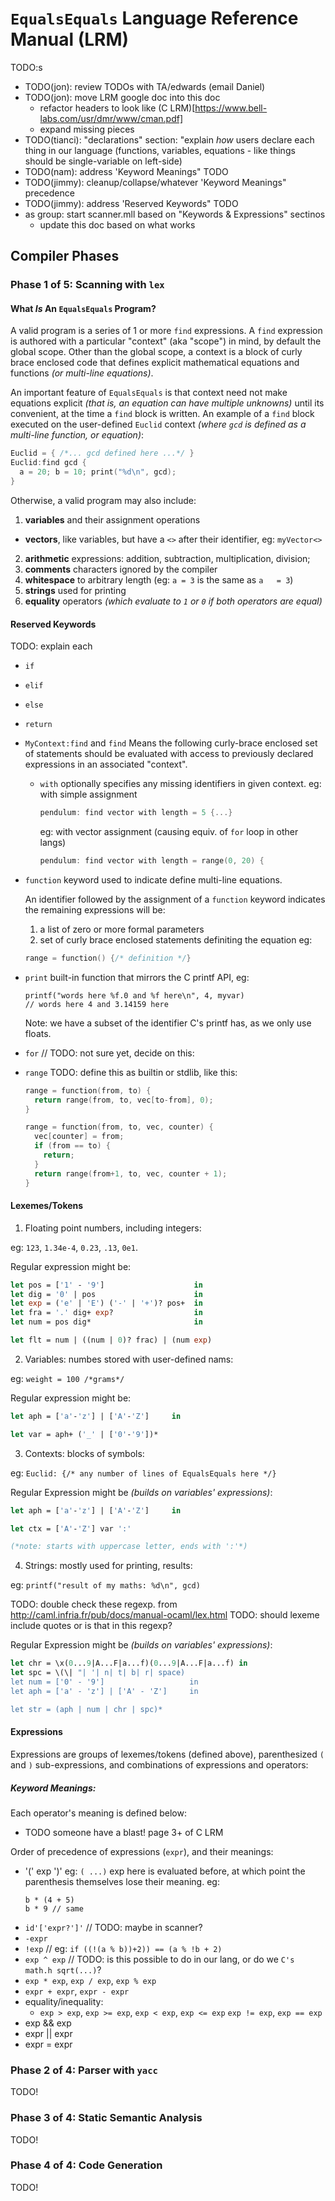 # `EqualsEquals` Language Reference Manual (LRM)

TODO:s
- TODO(jon): review TODOs with TA/edwards (email Daniel)
- TODO(jon): move LRM google doc into this doc
  - refactor headers to look like (C LRM)[https://www.bell-labs.com/usr/dmr/www/cman.pdf]
  - expand missing pieces
- TODO(tianci): "declarations" section: "explain *how* users declare each thing
    in our language (functions, variables, equations - like things should be
    single-variable on left-side)
- TODO(nam): address 'Keyword Meanings" TODO
- TODO(jimmy): cleanup/collapse/whatever 'Keyword Meanings" precedence
- TODO(jimmy): address 'Reserved Keywords" TODO
- as group: start scanner.mll based on "Keywords & Expressions" sectinos
    - update this doc based on what works

## Compiler Phases

### Phase 1 of 5: Scanning with `lex`

#### What *Is* An `EqualsEquals` Program?
A valid program is a series of 1 or more `find` expressions. A `find` expression
is authored with a particular "context" (aka "scope") in mind, by default the
global scope. Other than the global scope, a context is a block of curly brace
enclosed code that defines explicit mathematical equations and functions _(or
multi-line equations)_.

An important feature of `EqualsEquals` is that context need not make equations
explicit _(that is, an equation can have multiple unknowns)_ until its
convenient, at the time a `find` block is written. An example of a `find` block
executed on the user-defined `Euclid` context _(where `gcd` is defined as a
multi-line function, or equation)_:
```c
Euclid = { /*... gcd defined here ...*/ }
Euclid:find gcd {
  a = 20; b = 10; print("%d\n", gcd);
}
```

Otherwise, a valid program may also include:

1. **variables** and their assignment operations

 + **vectors**, like variables, but have a `<>` after their identifier, eg: `myVector<>`

2. **arithmetic** expressions: addition, subtraction, multiplication, division;
3. **comments** characters ignored by the compiler
4. **whitespace** to arbitrary length (eg: `a = 3` is the same as `a   = 3`)
5. **strings** used for printing
6. **equality** operators _(which evaluate to `1` or `0` if both operators are equal)_


#### Reserved Keywords
TODO: explain each
+ `if`
+ `elif`
+ `else`
+ `return`
+ `MyContext:find` and `find`
  Means the following curly-brace enclosed set of statements should be evaluated
  with access to previously declared expressions in an associated "context".
  + `with` optionally specifies any missing identifiers in given context.
      eg: with simple assignment
      ```c
      pendulum: find vector with length = 5 {...}
      ```

      eg:  with vector assignment (causing equiv. of `for` loop in other langs)
      ```c
      pendulum: find vector with length = range(0, 20) {
      ```
+ `function` keyword used to indicate define multi-line equations.

    An identifier followed by the assignment of a `function` keyword indicates
    the remaining expressions will be:
    1. a list of zero or more formal parameters
    2. set of curly brace enclosed statements definiting the equation
    eg:
    ```c
    range = function() {/* definition */}
    ```
+ `print` built-in function that mirrors the C printf API, eg:
    ```
    printf("words here %f.0 and %f here\n", 4, myvar)
    // words here 4 and 3.14159 here
    ```
    Note: we have a subset of the identifier C's printf has, as we only
    use floats.
+ `for` // TODO: not sure yet, decide on this:
+ `range`
    TODO: define this as builtin or stdlib, like this:
    ```c
    range = function(from, to) {
      return range(from, to, vec[to-from], 0);
    }

    range = function(from, to, vec, counter) {
      vec[counter] = from;
      if (from == to) {
        return;
      }
      return range(from+1, to, vec, counter + 1);
    }
    ```

#### Lexemes/Tokens
1. Floating point numbers, including integers:

  eg: `123`, `1.34e-4`, `0.23`, `.13`, `0e1`.

  Regular expression might be:
  ```ocaml
  let pos = ['1' - '9']                    in
  let dig = '0' | pos                      in
  let exp = ('e' | 'E') ('-' | '+')? pos+  in
  let fra = '.' dig+ exp?                  in
  let num = pos dig*                       in

  let flt = num | ((num | 0)? frac) | (num exp)
  ```
2. Variables: numbes stored with user-defined nams:

  eg: `weight = 100 /*grams*/`

  Regular expression might be:
  ```ocaml
  let aph = ['a'-'z'] | ['A'-'Z']     in

  let var = aph+ ('_' | ['0'-'9'])*
  ```

3. Contexts: blocks of symbols:

  eg: `Euclid: {/* any number of lines of EqualsEquals here */}`

  Regular Expression might be _(builds on variables' expressions)_:
  ```ocaml
  let aph = ['a'-'z'] | ['A'-'Z']     in

  let ctx = ['A'-'Z'] var ':'

  (*note: starts with uppercase letter, ends with ':'*)
  ```

4. Strings: mostly used for printing, results:

  eg: `printf("result of my maths: %d\n", gcd)`

  TODO: double check these regexp. from http://caml.infria.fr/pub/docs/manual-ocaml/lex.html
  TODO: should lexeme include quotes or is that in this regexp?

  Regular Expression might be _(builds on variables' expressions)_:
  ```ocaml
  let chr = \x(0...9|A...F|a...f)(0...9|A...F|a...f) in
  let spc = \(\| "| '| n| t| b| r| space)
  let num = ['0' - '9']                   in
  let aph = ['a' - 'z'] | ['A' - 'Z']     in

  let str = (aph | num | chr | spc)*
  ```
#### Expressions
  Expressions are groups of lexemes/tokens (defined above), parenthesized `(` and `)` sub-expressions,
  and combinations of expressions and operators:

##### Keyword Meanings:
Each operator's meaning is defined below:
- TODO someone have a blast! page 3+ of C LRM

Order of precedence of expressions (`expr`), and their meanings:
 + '(' exp ')'
     eg: `( ...)`
   exp here is evaluated before, at which point the parenthesis themselves lose
   their meaning. eg:
   ```
   b * (4 + 5)
   b * 9 // same
   ```
 + `id'['expr?']'`           // TODO: maybe in scanner?
 + `-expr`
 + `!exp`   // eg: `if ((!(a % b))+2)) == (a % !b + 2)`
 + `exp ^ exp` // TODO: is this possible to do in our lang, or do we `C's math.h sqrt(...)`?
 + `exp * exp`, `exp / exp`, `exp % exp`
 + `expr + expr`, `expr - expr`
 + equality/inequality:
   + `exp > exp`, `exp >= exp`, `exp < exp`, `exp <= exp`
     `exp != exp`, `exp == exp`
 + exp && exp
 + expr || expr
 + expr = expr

### Phase 2 of 4: Parser with `yacc`
TODO!

### Phase 3 of 4: Static Semantic Analysis
TODO!

### Phase 4 of 4: Code Generation
TODO!
